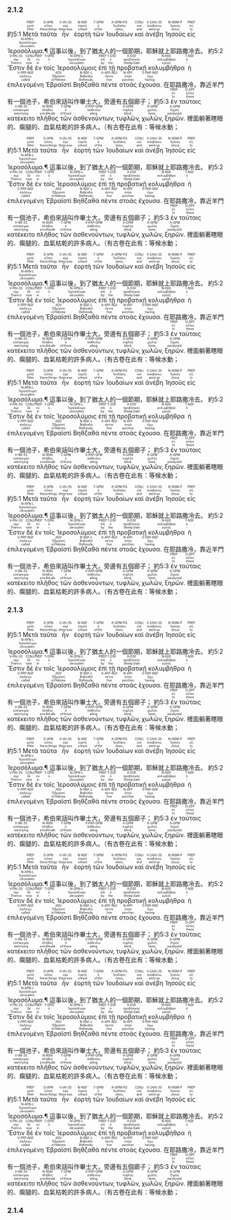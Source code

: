 ### 2.1.2
 <rt>約5:1</rt> <RUBY><ruby><ruby>Μετὰ<rt>After</rt></ruby><rt>μετά</rt></ruby><rt>PREP</rt></RUBY> <RUBY><ruby><ruby>ταῦτα<rt>these things</rt></ruby><rt>οὗτος</rt></ruby><rt>D-APN</rt></RUBY> <RUBY><ruby><ruby>ἦν<rt>there was</rt></ruby><rt>εἰμί</rt></ruby><rt>V-IAI-3S</rt></RUBY> <RUBY><ruby><ruby>ἑορτὴ<rt>a feast</rt></ruby><rt>ἑορτή</rt></ruby><rt>N-NSF</rt></RUBY> <RUBY><ruby><ruby>τῶν<rt>of the</rt></ruby><rt>ὁ</rt></ruby><rt>T-GPM</rt></RUBY> <RUBY><ruby><ruby>Ἰουδαίων<rt>Jews‚</rt></ruby><rt>Ἰουδαῖος</rt></ruby><rt>A-GPM-PG</rt></RUBY> <RUBY><ruby><ruby>καὶ<rt>and</rt></ruby><rt>καί</rt></ruby><rt>CONJ</rt></RUBY> <RUBY><ruby><ruby>ἀνέβη<rt>went up</rt></ruby><rt>ἀναβαίνω</rt></ruby><rt>V-2AAI-3S</rt></RUBY> <RUBY><ruby><ruby>Ἰησοῦς<rt>Jesus</rt></ruby><rt>Ἰησοῦς</rt></ruby><rt>N-NSM-P</rt></RUBY> <RUBY><ruby><ruby>εἰς<rt>to</rt></ruby><rt>εἰς</rt></ruby><rt>PREP</rt></RUBY> <RUBY><ruby><ruby>Ἱεροσόλυμα.¶<rt>Jerusalem.</rt></ruby><rt>Ἱεροσόλυμα</rt></ruby><rt>N-APN-L</rt></RUBY> <rt>這事以後，到了猶太人的一個節期，耶穌就上耶路撒冷去。</rt> <rt>約5:2</rt> <RUBY><ruby><ruby>Ἔστιν<rt>There is</rt></ruby><rt>εἰμί</rt></ruby><rt>V-PAI-3S</rt></RUBY> <RUBY><ruby><ruby>δὲ<rt>now</rt></ruby><rt>δέ</rt></ruby><rt>CONJ</rt></RUBY> <RUBY><ruby><ruby>ἐν<rt>in</rt></ruby><rt>ἐν</rt></ruby><rt>PREP</rt></RUBY> <RUBY><ruby><ruby>τοῖς<rt>‑</rt></ruby><rt>ὁ</rt></ruby><rt>T-DPN</rt></RUBY> <RUBY><ruby><ruby>Ἱεροσολύμοις<rt>Jerusalem</rt></ruby><rt>Ἱεροσόλυμα</rt></ruby><rt>N-DPN-L</rt></RUBY> <RUBY><ruby><ruby>ἐπὶ<rt>by</rt></ruby><rt>ἐπί</rt></ruby><rt>PREP</rt></RUBY> <RUBY><ruby><ruby>τῇ<rt>the</rt></ruby><rt>ὁ</rt></ruby><rt>T-DSF</rt></RUBY> <RUBY><ruby><ruby>προβατικῇ<rt>Sheep Gate</rt></ruby><rt>προβατικός</rt></ruby><rt>A-DSF</rt></RUBY> <RUBY><ruby><ruby>κολυμβήθρα<rt>a pool‚</rt></ruby><rt>κολυμβήθρα</rt></ruby><rt>N-NSF</rt></RUBY> <RUBY><ruby><ruby>ἡ<rt>‑</rt></ruby><rt>ὁ</rt></ruby><rt>T-NSF</rt></RUBY> <RUBY><ruby><ruby>ἐπιλεγομένη<rt>called</rt></ruby><rt>ἐπιλέγω</rt></ruby><rt>V-PPP-NSF</rt></RUBY> <RUBY><ruby><ruby>Ἑβραϊστὶ<rt>in Hebrew</rt></ruby><rt>Ἑβραϊστί</rt></ruby><rt>ADV</rt></RUBY> <RUBY><ruby><ruby>Βηθζαθά<rt>Bethesda‚</rt></ruby><rt>Βηθεσδά</rt></ruby><rt>N-NSF-L</rt></RUBY> <RUBY><ruby><ruby>πέντε<rt>five</rt></ruby><rt>πέντε</rt></ruby><rt>A-APF-NUI</rt></RUBY> <RUBY><ruby><ruby>στοὰς<rt>porches</rt></ruby><rt>στοά</rt></ruby><rt>N-APF</rt></RUBY> <RUBY><ruby><ruby>ἔχουσα.<rt>having.</rt></ruby><rt>ἔχω</rt></ruby><rt>V-PAP-NSF</rt></RUBY> <rt>在耶路撒冷，靠近羊門有一個池子，希伯來話叫作畢士大，旁邊有五個廊子；</rt> <rt>約5:3</rt> <RUBY><ruby><ruby>ἐν<rt>In</rt></ruby><rt>ἐν</rt></ruby><rt>PREP</rt></RUBY> <RUBY><ruby><ruby>ταύταις<rt>these</rt></ruby><rt>οὗτος</rt></ruby><rt>D-DPF</rt></RUBY> <RUBY><ruby><ruby>κατέκειτο<rt>were lying</rt></ruby><rt>κατάκειμαι</rt></ruby><rt>V-INI-3S</rt></RUBY> <RUBY><ruby><ruby>πλῆθος<rt>a multitude</rt></ruby><rt>πλῆθος</rt></ruby><rt>N-NSN</rt></RUBY> <RUBY><ruby><ruby>τῶν<rt>of those</rt></ruby><rt>ὁ</rt></ruby><rt>T-GPM</rt></RUBY> <RUBY><ruby><ruby>ἀσθενούντων‚<rt>ailing‚</rt></ruby><rt>ἀσθενέω</rt></ruby><rt>V-PAP-GPM</rt></RUBY> <RUBY><ruby><ruby>τυφλῶν‚<rt>blind‚</rt></ruby><rt>τυφλός</rt></ruby><rt>A-GPM</rt></RUBY> <RUBY><ruby><ruby>χωλῶν‚<rt>lame‚</rt></ruby><rt>χωλός</rt></ruby><rt>A-GPM</rt></RUBY> <RUBY><ruby><ruby>ξηρῶν.<rt>paralyzed.</rt></ruby><rt>ξηρός</rt></ruby><rt>A-GPM</rt></RUBY> <rt>裡面躺著瞎眼的、瘸腿的、血氣枯乾的許多病人。（有古卷在此有：等候水動；</rt>

 <rt>約5:1</rt> <RUBY><ruby><ruby>Μετὰ<rt>After</rt></ruby><rt>μετά</rt></ruby><rt>PREP</rt></RUBY> <RUBY><ruby><ruby>ταῦτα<rt>these things</rt></ruby><rt>οὗτος</rt></ruby><rt>D-APN</rt></RUBY> <RUBY><ruby><ruby>ἦν<rt>there was</rt></ruby><rt>εἰμί</rt></ruby><rt>V-IAI-3S</rt></RUBY> <RUBY><ruby><ruby>ἑορτὴ<rt>a feast</rt></ruby><rt>ἑορτή</rt></ruby><rt>N-NSF</rt></RUBY> <RUBY><ruby><ruby>τῶν<rt>of the</rt></ruby><rt>ὁ</rt></ruby><rt>T-GPM</rt></RUBY> <RUBY><ruby><ruby>Ἰουδαίων<rt>Jews‚</rt></ruby><rt>Ἰουδαῖος</rt></ruby><rt>A-GPM-PG</rt></RUBY> <RUBY><ruby><ruby>καὶ<rt>and</rt></ruby><rt>καί</rt></ruby><rt>CONJ</rt></RUBY> <RUBY><ruby><ruby>ἀνέβη<rt>went up</rt></ruby><rt>ἀναβαίνω</rt></ruby><rt>V-2AAI-3S</rt></RUBY> <RUBY><ruby><ruby>Ἰησοῦς<rt>Jesus</rt></ruby><rt>Ἰησοῦς</rt></ruby><rt>N-NSM-P</rt></RUBY> <RUBY><ruby><ruby>εἰς<rt>to</rt></ruby><rt>εἰς</rt></ruby><rt>PREP</rt></RUBY> <RUBY><ruby><ruby>Ἱεροσόλυμα.¶<rt>Jerusalem.</rt></ruby><rt>Ἱεροσόλυμα</rt></ruby><rt>N-APN-L</rt></RUBY> <rt>這事以後，到了猶太人的一個節期，耶穌就上耶路撒冷去。</rt> <rt>約5:2</rt> <RUBY><ruby><ruby>Ἔστιν<rt>There is</rt></ruby><rt>εἰμί</rt></ruby><rt>V-PAI-3S</rt></RUBY> <RUBY><ruby><ruby>δὲ<rt>now</rt></ruby><rt>δέ</rt></ruby><rt>CONJ</rt></RUBY> <RUBY><ruby><ruby>ἐν<rt>in</rt></ruby><rt>ἐν</rt></ruby><rt>PREP</rt></RUBY> <RUBY><ruby><ruby>τοῖς<rt>‑</rt></ruby><rt>ὁ</rt></ruby><rt>T-DPN</rt></RUBY> <RUBY><ruby><ruby>Ἱεροσολύμοις<rt>Jerusalem</rt></ruby><rt>Ἱεροσόλυμα</rt></ruby><rt>N-DPN-L</rt></RUBY> <RUBY><ruby><ruby>ἐπὶ<rt>by</rt></ruby><rt>ἐπί</rt></ruby><rt>PREP</rt></RUBY> <RUBY><ruby><ruby>τῇ<rt>the</rt></ruby><rt>ὁ</rt></ruby><rt>T-DSF</rt></RUBY> <RUBY><ruby><ruby>προβατικῇ<rt>Sheep Gate</rt></ruby><rt>προβατικός</rt></ruby><rt>A-DSF</rt></RUBY> <RUBY><ruby><ruby>κολυμβήθρα<rt>a pool‚</rt></ruby><rt>κολυμβήθρα</rt></ruby><rt>N-NSF</rt></RUBY> <RUBY><ruby><ruby>ἡ<rt>‑</rt></ruby><rt>ὁ</rt></ruby><rt>T-NSF</rt></RUBY> <RUBY><ruby><ruby>ἐπιλεγομένη<rt>called</rt></ruby><rt>ἐπιλέγω</rt></ruby><rt>V-PPP-NSF</rt></RUBY> <RUBY><ruby><ruby>Ἑβραϊστὶ<rt>in Hebrew</rt></ruby><rt>Ἑβραϊστί</rt></ruby><rt>ADV</rt></RUBY> <RUBY><ruby><ruby>Βηθζαθά<rt>Bethesda‚</rt></ruby><rt>Βηθεσδά</rt></ruby><rt>N-NSF-L</rt></RUBY> <RUBY><ruby><ruby>πέντε<rt>five</rt></ruby><rt>πέντε</rt></ruby><rt>A-APF-NUI</rt></RUBY> <RUBY><ruby><ruby>στοὰς<rt>porches</rt></ruby><rt>στοά</rt></ruby><rt>N-APF</rt></RUBY> <RUBY><ruby><ruby>ἔχουσα.<rt>having.</rt></ruby><rt>ἔχω</rt></ruby><rt>V-PAP-NSF</rt></RUBY> <rt>在耶路撒冷，靠近羊門有一個池子，希伯來話叫作畢士大，旁邊有五個廊子；</rt> <rt>約5:3</rt> <RUBY><ruby><ruby>ἐν<rt>In</rt></ruby><rt>ἐν</rt></ruby><rt>PREP</rt></RUBY> <RUBY><ruby><ruby>ταύταις<rt>these</rt></ruby><rt>οὗτος</rt></ruby><rt>D-DPF</rt></RUBY> <RUBY><ruby><ruby>κατέκειτο<rt>were lying</rt></ruby><rt>κατάκειμαι</rt></ruby><rt>V-INI-3S</rt></RUBY> <RUBY><ruby><ruby>πλῆθος<rt>a multitude</rt></ruby><rt>πλῆθος</rt></ruby><rt>N-NSN</rt></RUBY> <RUBY><ruby><ruby>τῶν<rt>of those</rt></ruby><rt>ὁ</rt></ruby><rt>T-GPM</rt></RUBY> <RUBY><ruby><ruby>ἀσθενούντων‚<rt>ailing‚</rt></ruby><rt>ἀσθενέω</rt></ruby><rt>V-PAP-GPM</rt></RUBY> <RUBY><ruby><ruby>τυφλῶν‚<rt>blind‚</rt></ruby><rt>τυφλός</rt></ruby><rt>A-GPM</rt></RUBY> <RUBY><ruby><ruby>χωλῶν‚<rt>lame‚</rt></ruby><rt>χωλός</rt></ruby><rt>A-GPM</rt></RUBY> <RUBY><ruby><ruby>ξηρῶν.<rt>paralyzed.</rt></ruby><rt>ξηρός</rt></ruby><rt>A-GPM</rt></RUBY> <rt>裡面躺著瞎眼的、瘸腿的、血氣枯乾的許多病人。（有古卷在此有：等候水動；</rt>



 <rt>約5:1</rt> <RUBY><ruby><ruby>Μετὰ<rt>After</rt></ruby><rt>μετά</rt></ruby><rt>PREP</rt></RUBY> <RUBY><ruby><ruby>ταῦτα<rt>these things</rt></ruby><rt>οὗτος</rt></ruby><rt>D-APN</rt></RUBY> <RUBY><ruby><ruby>ἦν<rt>there was</rt></ruby><rt>εἰμί</rt></ruby><rt>V-IAI-3S</rt></RUBY> <RUBY><ruby><ruby>ἑορτὴ<rt>a feast</rt></ruby><rt>ἑορτή</rt></ruby><rt>N-NSF</rt></RUBY> <RUBY><ruby><ruby>τῶν<rt>of the</rt></ruby><rt>ὁ</rt></ruby><rt>T-GPM</rt></RUBY> <RUBY><ruby><ruby>Ἰουδαίων<rt>Jews‚</rt></ruby><rt>Ἰουδαῖος</rt></ruby><rt>A-GPM-PG</rt></RUBY> <RUBY><ruby><ruby>καὶ<rt>and</rt></ruby><rt>καί</rt></ruby><rt>CONJ</rt></RUBY> <RUBY><ruby><ruby>ἀνέβη<rt>went up</rt></ruby><rt>ἀναβαίνω</rt></ruby><rt>V-2AAI-3S</rt></RUBY> <RUBY><ruby><ruby>Ἰησοῦς<rt>Jesus</rt></ruby><rt>Ἰησοῦς</rt></ruby><rt>N-NSM-P</rt></RUBY> <RUBY><ruby><ruby>εἰς<rt>to</rt></ruby><rt>εἰς</rt></ruby><rt>PREP</rt></RUBY> <RUBY><ruby><ruby>Ἱεροσόλυμα.¶<rt>Jerusalem.</rt></ruby><rt>Ἱεροσόλυμα</rt></ruby><rt>N-APN-L</rt></RUBY> <rt>這事以後，到了猶太人的一個節期，耶穌就上耶路撒冷去。</rt> <rt>約5:2</rt> <RUBY><ruby><ruby>Ἔστιν<rt>There is</rt></ruby><rt>εἰμί</rt></ruby><rt>V-PAI-3S</rt></RUBY> <RUBY><ruby><ruby>δὲ<rt>now</rt></ruby><rt>δέ</rt></ruby><rt>CONJ</rt></RUBY> <RUBY><ruby><ruby>ἐν<rt>in</rt></ruby><rt>ἐν</rt></ruby><rt>PREP</rt></RUBY> <RUBY><ruby><ruby>τοῖς<rt>‑</rt></ruby><rt>ὁ</rt></ruby><rt>T-DPN</rt></RUBY> <RUBY><ruby><ruby>Ἱεροσολύμοις<rt>Jerusalem</rt></ruby><rt>Ἱεροσόλυμα</rt></ruby><rt>N-DPN-L</rt></RUBY> <RUBY><ruby><ruby>ἐπὶ<rt>by</rt></ruby><rt>ἐπί</rt></ruby><rt>PREP</rt></RUBY> <RUBY><ruby><ruby>τῇ<rt>the</rt></ruby><rt>ὁ</rt></ruby><rt>T-DSF</rt></RUBY> <RUBY><ruby><ruby>προβατικῇ<rt>Sheep Gate</rt></ruby><rt>προβατικός</rt></ruby><rt>A-DSF</rt></RUBY> <RUBY><ruby><ruby>κολυμβήθρα<rt>a pool‚</rt></ruby><rt>κολυμβήθρα</rt></ruby><rt>N-NSF</rt></RUBY> <RUBY><ruby><ruby>ἡ<rt>‑</rt></ruby><rt>ὁ</rt></ruby><rt>T-NSF</rt></RUBY> <RUBY><ruby><ruby>ἐπιλεγομένη<rt>called</rt></ruby><rt>ἐπιλέγω</rt></ruby><rt>V-PPP-NSF</rt></RUBY> <RUBY><ruby><ruby>Ἑβραϊστὶ<rt>in Hebrew</rt></ruby><rt>Ἑβραϊστί</rt></ruby><rt>ADV</rt></RUBY> <RUBY><ruby><ruby>Βηθζαθά<rt>Bethesda‚</rt></ruby><rt>Βηθεσδά</rt></ruby><rt>N-NSF-L</rt></RUBY> <RUBY><ruby><ruby>πέντε<rt>five</rt></ruby><rt>πέντε</rt></ruby><rt>A-APF-NUI</rt></RUBY> <RUBY><ruby><ruby>στοὰς<rt>porches</rt></ruby><rt>στοά</rt></ruby><rt>N-APF</rt></RUBY> <RUBY><ruby><ruby>ἔχουσα.<rt>having.</rt></ruby><rt>ἔχω</rt></ruby><rt>V-PAP-NSF</rt></RUBY> <rt>在耶路撒冷，靠近羊門有一個池子，希伯來話叫作畢士大，旁邊有五個廊子；</rt> <rt>約5:3</rt> <RUBY><ruby><ruby>ἐν<rt>In</rt></ruby><rt>ἐν</rt></ruby><rt>PREP</rt></RUBY> <RUBY><ruby><ruby>ταύταις<rt>these</rt></ruby><rt>οὗτος</rt></ruby><rt>D-DPF</rt></RUBY> <RUBY><ruby><ruby>κατέκειτο<rt>were lying</rt></ruby><rt>κατάκειμαι</rt></ruby><rt>V-INI-3S</rt></RUBY> <RUBY><ruby><ruby>πλῆθος<rt>a multitude</rt></ruby><rt>πλῆθος</rt></ruby><rt>N-NSN</rt></RUBY> <RUBY><ruby><ruby>τῶν<rt>of those</rt></ruby><rt>ὁ</rt></ruby><rt>T-GPM</rt></RUBY> <RUBY><ruby><ruby>ἀσθενούντων‚<rt>ailing‚</rt></ruby><rt>ἀσθενέω</rt></ruby><rt>V-PAP-GPM</rt></RUBY> <RUBY><ruby><ruby>τυφλῶν‚<rt>blind‚</rt></ruby><rt>τυφλός</rt></ruby><rt>A-GPM</rt></RUBY> <RUBY><ruby><ruby>χωλῶν‚<rt>lame‚</rt></ruby><rt>χωλός</rt></ruby><rt>A-GPM</rt></RUBY> <RUBY><ruby><ruby>ξηρῶν.<rt>paralyzed.</rt></ruby><rt>ξηρός</rt></ruby><rt>A-GPM</rt></RUBY> <rt>裡面躺著瞎眼的、瘸腿的、血氣枯乾的許多病人。（有古卷在此有：等候水動；</rt>



 <rt>約5:1</rt> <RUBY><ruby><ruby>Μετὰ<rt>After</rt></ruby><rt>μετά</rt></ruby><rt>PREP</rt></RUBY> <RUBY><ruby><ruby>ταῦτα<rt>these things</rt></ruby><rt>οὗτος</rt></ruby><rt>D-APN</rt></RUBY> <RUBY><ruby><ruby>ἦν<rt>there was</rt></ruby><rt>εἰμί</rt></ruby><rt>V-IAI-3S</rt></RUBY> <RUBY><ruby><ruby>ἑορτὴ<rt>a feast</rt></ruby><rt>ἑορτή</rt></ruby><rt>N-NSF</rt></RUBY> <RUBY><ruby><ruby>τῶν<rt>of the</rt></ruby><rt>ὁ</rt></ruby><rt>T-GPM</rt></RUBY> <RUBY><ruby><ruby>Ἰουδαίων<rt>Jews‚</rt></ruby><rt>Ἰουδαῖος</rt></ruby><rt>A-GPM-PG</rt></RUBY> <RUBY><ruby><ruby>καὶ<rt>and</rt></ruby><rt>καί</rt></ruby><rt>CONJ</rt></RUBY> <RUBY><ruby><ruby>ἀνέβη<rt>went up</rt></ruby><rt>ἀναβαίνω</rt></ruby><rt>V-2AAI-3S</rt></RUBY> <RUBY><ruby><ruby>Ἰησοῦς<rt>Jesus</rt></ruby><rt>Ἰησοῦς</rt></ruby><rt>N-NSM-P</rt></RUBY> <RUBY><ruby><ruby>εἰς<rt>to</rt></ruby><rt>εἰς</rt></ruby><rt>PREP</rt></RUBY> <RUBY><ruby><ruby>Ἱεροσόλυμα.¶<rt>Jerusalem.</rt></ruby><rt>Ἱεροσόλυμα</rt></ruby><rt>N-APN-L</rt></RUBY> <rt>這事以後，到了猶太人的一個節期，耶穌就上耶路撒冷去。</rt> <rt>約5:2</rt> <RUBY><ruby><ruby>Ἔστιν<rt>There is</rt></ruby><rt>εἰμί</rt></ruby><rt>V-PAI-3S</rt></RUBY> <RUBY><ruby><ruby>δὲ<rt>now</rt></ruby><rt>δέ</rt></ruby><rt>CONJ</rt></RUBY> <RUBY><ruby><ruby>ἐν<rt>in</rt></ruby><rt>ἐν</rt></ruby><rt>PREP</rt></RUBY> <RUBY><ruby><ruby>τοῖς<rt>‑</rt></ruby><rt>ὁ</rt></ruby><rt>T-DPN</rt></RUBY> <RUBY><ruby><ruby>Ἱεροσολύμοις<rt>Jerusalem</rt></ruby><rt>Ἱεροσόλυμα</rt></ruby><rt>N-DPN-L</rt></RUBY> <RUBY><ruby><ruby>ἐπὶ<rt>by</rt></ruby><rt>ἐπί</rt></ruby><rt>PREP</rt></RUBY> <RUBY><ruby><ruby>τῇ<rt>the</rt></ruby><rt>ὁ</rt></ruby><rt>T-DSF</rt></RUBY> <RUBY><ruby><ruby>προβατικῇ<rt>Sheep Gate</rt></ruby><rt>προβατικός</rt></ruby><rt>A-DSF</rt></RUBY> <RUBY><ruby><ruby>κολυμβήθρα<rt>a pool‚</rt></ruby><rt>κολυμβήθρα</rt></ruby><rt>N-NSF</rt></RUBY> <RUBY><ruby><ruby>ἡ<rt>‑</rt></ruby><rt>ὁ</rt></ruby><rt>T-NSF</rt></RUBY> <RUBY><ruby><ruby>ἐπιλεγομένη<rt>called</rt></ruby><rt>ἐπιλέγω</rt></ruby><rt>V-PPP-NSF</rt></RUBY> <RUBY><ruby><ruby>Ἑβραϊστὶ<rt>in Hebrew</rt></ruby><rt>Ἑβραϊστί</rt></ruby><rt>ADV</rt></RUBY> <RUBY><ruby><ruby>Βηθζαθά<rt>Bethesda‚</rt></ruby><rt>Βηθεσδά</rt></ruby><rt>N-NSF-L</rt></RUBY> <RUBY><ruby><ruby>πέντε<rt>five</rt></ruby><rt>πέντε</rt></ruby><rt>A-APF-NUI</rt></RUBY> <RUBY><ruby><ruby>στοὰς<rt>porches</rt></ruby><rt>στοά</rt></ruby><rt>N-APF</rt></RUBY> <RUBY><ruby><ruby>ἔχουσα.<rt>having.</rt></ruby><rt>ἔχω</rt></ruby><rt>V-PAP-NSF</rt></RUBY> <rt>在耶路撒冷，靠近羊門有一個池子，希伯來話叫作畢士大，旁邊有五個廊子；</rt> <rt>約5:3</rt> <RUBY><ruby><ruby>ἐν<rt>In</rt></ruby><rt>ἐν</rt></ruby><rt>PREP</rt></RUBY> <RUBY><ruby><ruby>ταύταις<rt>these</rt></ruby><rt>οὗτος</rt></ruby><rt>D-DPF</rt></RUBY> <RUBY><ruby><ruby>κατέκειτο<rt>were lying</rt></ruby><rt>κατάκειμαι</rt></ruby><rt>V-INI-3S</rt></RUBY> <RUBY><ruby><ruby>πλῆθος<rt>a multitude</rt></ruby><rt>πλῆθος</rt></ruby><rt>N-NSN</rt></RUBY> <RUBY><ruby><ruby>τῶν<rt>of those</rt></ruby><rt>ὁ</rt></ruby><rt>T-GPM</rt></RUBY> <RUBY><ruby><ruby>ἀσθενούντων‚<rt>ailing‚</rt></ruby><rt>ἀσθενέω</rt></ruby><rt>V-PAP-GPM</rt></RUBY> <RUBY><ruby><ruby>τυφλῶν‚<rt>blind‚</rt></ruby><rt>τυφλός</rt></ruby><rt>A-GPM</rt></RUBY> <RUBY><ruby><ruby>χωλῶν‚<rt>lame‚</rt></ruby><rt>χωλός</rt></ruby><rt>A-GPM</rt></RUBY> <RUBY><ruby><ruby>ξηρῶν.<rt>paralyzed.</rt></ruby><rt>ξηρός</rt></ruby><rt>A-GPM</rt></RUBY> <rt>裡面躺著瞎眼的、瘸腿的、血氣枯乾的許多病人。（有古卷在此有：等候水動；</rt>



 <rt>約5:1</rt> <RUBY><ruby><ruby>Μετὰ<rt>After</rt></ruby><rt>μετά</rt></ruby><rt>PREP</rt></RUBY> <RUBY><ruby><ruby>ταῦτα<rt>these things</rt></ruby><rt>οὗτος</rt></ruby><rt>D-APN</rt></RUBY> <RUBY><ruby><ruby>ἦν<rt>there was</rt></ruby><rt>εἰμί</rt></ruby><rt>V-IAI-3S</rt></RUBY> <RUBY><ruby><ruby>ἑορτὴ<rt>a feast</rt></ruby><rt>ἑορτή</rt></ruby><rt>N-NSF</rt></RUBY> <RUBY><ruby><ruby>τῶν<rt>of the</rt></ruby><rt>ὁ</rt></ruby><rt>T-GPM</rt></RUBY> <RUBY><ruby><ruby>Ἰουδαίων<rt>Jews‚</rt></ruby><rt>Ἰουδαῖος</rt></ruby><rt>A-GPM-PG</rt></RUBY> <RUBY><ruby><ruby>καὶ<rt>and</rt></ruby><rt>καί</rt></ruby><rt>CONJ</rt></RUBY> <RUBY><ruby><ruby>ἀνέβη<rt>went up</rt></ruby><rt>ἀναβαίνω</rt></ruby><rt>V-2AAI-3S</rt></RUBY> <RUBY><ruby><ruby>Ἰησοῦς<rt>Jesus</rt></ruby><rt>Ἰησοῦς</rt></ruby><rt>N-NSM-P</rt></RUBY> <RUBY><ruby><ruby>εἰς<rt>to</rt></ruby><rt>εἰς</rt></ruby><rt>PREP</rt></RUBY> <RUBY><ruby><ruby>Ἱεροσόλυμα.¶<rt>Jerusalem.</rt></ruby><rt>Ἱεροσόλυμα</rt></ruby><rt>N-APN-L</rt></RUBY> <rt>這事以後，到了猶太人的一個節期，耶穌就上耶路撒冷去。</rt> <rt>約5:2</rt> <RUBY><ruby><ruby>Ἔστιν<rt>There is</rt></ruby><rt>εἰμί</rt></ruby><rt>V-PAI-3S</rt></RUBY> <RUBY><ruby><ruby>δὲ<rt>now</rt></ruby><rt>δέ</rt></ruby><rt>CONJ</rt></RUBY> <RUBY><ruby><ruby>ἐν<rt>in</rt></ruby><rt>ἐν</rt></ruby><rt>PREP</rt></RUBY> <RUBY><ruby><ruby>τοῖς<rt>‑</rt></ruby><rt>ὁ</rt></ruby><rt>T-DPN</rt></RUBY> <RUBY><ruby><ruby>Ἱεροσολύμοις<rt>Jerusalem</rt></ruby><rt>Ἱεροσόλυμα</rt></ruby><rt>N-DPN-L</rt></RUBY> <RUBY><ruby><ruby>ἐπὶ<rt>by</rt></ruby><rt>ἐπί</rt></ruby><rt>PREP</rt></RUBY> <RUBY><ruby><ruby>τῇ<rt>the</rt></ruby><rt>ὁ</rt></ruby><rt>T-DSF</rt></RUBY> <RUBY><ruby><ruby>προβατικῇ<rt>Sheep Gate</rt></ruby><rt>προβατικός</rt></ruby><rt>A-DSF</rt></RUBY> <RUBY><ruby><ruby>κολυμβήθρα<rt>a pool‚</rt></ruby><rt>κολυμβήθρα</rt></ruby><rt>N-NSF</rt></RUBY> <RUBY><ruby><ruby>ἡ<rt>‑</rt></ruby><rt>ὁ</rt></ruby><rt>T-NSF</rt></RUBY> <RUBY><ruby><ruby>ἐπιλεγομένη<rt>called</rt></ruby><rt>ἐπιλέγω</rt></ruby><rt>V-PPP-NSF</rt></RUBY> <RUBY><ruby><ruby>Ἑβραϊστὶ<rt>in Hebrew</rt></ruby><rt>Ἑβραϊστί</rt></ruby><rt>ADV</rt></RUBY> <RUBY><ruby><ruby>Βηθζαθά<rt>Bethesda‚</rt></ruby><rt>Βηθεσδά</rt></ruby><rt>N-NSF-L</rt></RUBY> <RUBY><ruby><ruby>πέντε<rt>five</rt></ruby><rt>πέντε</rt></ruby><rt>A-APF-NUI</rt></RUBY> <RUBY><ruby><ruby>στοὰς<rt>porches</rt></ruby><rt>στοά</rt></ruby><rt>N-APF</rt></RUBY> <RUBY><ruby><ruby>ἔχουσα.<rt>having.</rt></ruby><rt>ἔχω</rt></ruby><rt>V-PAP-NSF</rt></RUBY> <rt>在耶路撒冷，靠近羊門有一個池子，希伯來話叫作畢士大，旁邊有五個廊子；</rt> <rt>約5:3</rt> <RUBY><ruby><ruby>ἐν<rt>In</rt></ruby><rt>ἐν</rt></ruby><rt>PREP</rt></RUBY> <RUBY><ruby><ruby>ταύταις<rt>these</rt></ruby><rt>οὗτος</rt></ruby><rt>D-DPF</rt></RUBY> <RUBY><ruby><ruby>κατέκειτο<rt>were lying</rt></ruby><rt>κατάκειμαι</rt></ruby><rt>V-INI-3S</rt></RUBY> <RUBY><ruby><ruby>πλῆθος<rt>a multitude</rt></ruby><rt>πλῆθος</rt></ruby><rt>N-NSN</rt></RUBY> <RUBY><ruby><ruby>τῶν<rt>of those</rt></ruby><rt>ὁ</rt></ruby><rt>T-GPM</rt></RUBY> <RUBY><ruby><ruby>ἀσθενούντων‚<rt>ailing‚</rt></ruby><rt>ἀσθενέω</rt></ruby><rt>V-PAP-GPM</rt></RUBY> <RUBY><ruby><ruby>τυφλῶν‚<rt>blind‚</rt></ruby><rt>τυφλός</rt></ruby><rt>A-GPM</rt></RUBY> <RUBY><ruby><ruby>χωλῶν‚<rt>lame‚</rt></ruby><rt>χωλός</rt></ruby><rt>A-GPM</rt></RUBY> <RUBY><ruby><ruby>ξηρῶν.<rt>paralyzed.</rt></ruby><rt>ξηρός</rt></ruby><rt>A-GPM</rt></RUBY> <rt>裡面躺著瞎眼的、瘸腿的、血氣枯乾的許多病人。（有古卷在此有：等候水動；</rt>


### 2.1.3
 <rt>約5:1</rt> <RUBY><ruby><ruby>Μετὰ<rt>After</rt></ruby><rt>μετά</rt></ruby><rt>PREP</rt></RUBY> <RUBY><ruby><ruby>ταῦτα<rt>these things</rt></ruby><rt>οὗτος</rt></ruby><rt>D-APN</rt></RUBY> <RUBY><ruby><ruby>ἦν<rt>there was</rt></ruby><rt>εἰμί</rt></ruby><rt>V-IAI-3S</rt></RUBY> <RUBY><ruby><ruby>ἑορτὴ<rt>a feast</rt></ruby><rt>ἑορτή</rt></ruby><rt>N-NSF</rt></RUBY> <RUBY><ruby><ruby>τῶν<rt>of the</rt></ruby><rt>ὁ</rt></ruby><rt>T-GPM</rt></RUBY> <RUBY><ruby><ruby>Ἰουδαίων<rt>Jews‚</rt></ruby><rt>Ἰουδαῖος</rt></ruby><rt>A-GPM-PG</rt></RUBY> <RUBY><ruby><ruby>καὶ<rt>and</rt></ruby><rt>καί</rt></ruby><rt>CONJ</rt></RUBY> <RUBY><ruby><ruby>ἀνέβη<rt>went up</rt></ruby><rt>ἀναβαίνω</rt></ruby><rt>V-2AAI-3S</rt></RUBY> <RUBY><ruby><ruby>Ἰησοῦς<rt>Jesus</rt></ruby><rt>Ἰησοῦς</rt></ruby><rt>N-NSM-P</rt></RUBY> <RUBY><ruby><ruby>εἰς<rt>to</rt></ruby><rt>εἰς</rt></ruby><rt>PREP</rt></RUBY> <RUBY><ruby><ruby>Ἱεροσόλυμα.¶<rt>Jerusalem.</rt></ruby><rt>Ἱεροσόλυμα</rt></ruby><rt>N-APN-L</rt></RUBY> <rt>這事以後，到了猶太人的一個節期，耶穌就上耶路撒冷去。</rt> <rt>約5:2</rt> <RUBY><ruby><ruby>Ἔστιν<rt>There is</rt></ruby><rt>εἰμί</rt></ruby><rt>V-PAI-3S</rt></RUBY> <RUBY><ruby><ruby>δὲ<rt>now</rt></ruby><rt>δέ</rt></ruby><rt>CONJ</rt></RUBY> <RUBY><ruby><ruby>ἐν<rt>in</rt></ruby><rt>ἐν</rt></ruby><rt>PREP</rt></RUBY> <RUBY><ruby><ruby>τοῖς<rt>‑</rt></ruby><rt>ὁ</rt></ruby><rt>T-DPN</rt></RUBY> <RUBY><ruby><ruby>Ἱεροσολύμοις<rt>Jerusalem</rt></ruby><rt>Ἱεροσόλυμα</rt></ruby><rt>N-DPN-L</rt></RUBY> <RUBY><ruby><ruby>ἐπὶ<rt>by</rt></ruby><rt>ἐπί</rt></ruby><rt>PREP</rt></RUBY> <RUBY><ruby><ruby>τῇ<rt>the</rt></ruby><rt>ὁ</rt></ruby><rt>T-DSF</rt></RUBY> <RUBY><ruby><ruby>προβατικῇ<rt>Sheep Gate</rt></ruby><rt>προβατικός</rt></ruby><rt>A-DSF</rt></RUBY> <RUBY><ruby><ruby>κολυμβήθρα<rt>a pool‚</rt></ruby><rt>κολυμβήθρα</rt></ruby><rt>N-NSF</rt></RUBY> <RUBY><ruby><ruby>ἡ<rt>‑</rt></ruby><rt>ὁ</rt></ruby><rt>T-NSF</rt></RUBY> <RUBY><ruby><ruby>ἐπιλεγομένη<rt>called</rt></ruby><rt>ἐπιλέγω</rt></ruby><rt>V-PPP-NSF</rt></RUBY> <RUBY><ruby><ruby>Ἑβραϊστὶ<rt>in Hebrew</rt></ruby><rt>Ἑβραϊστί</rt></ruby><rt>ADV</rt></RUBY> <RUBY><ruby><ruby>Βηθζαθά<rt>Bethesda‚</rt></ruby><rt>Βηθεσδά</rt></ruby><rt>N-NSF-L</rt></RUBY> <RUBY><ruby><ruby>πέντε<rt>five</rt></ruby><rt>πέντε</rt></ruby><rt>A-APF-NUI</rt></RUBY> <RUBY><ruby><ruby>στοὰς<rt>porches</rt></ruby><rt>στοά</rt></ruby><rt>N-APF</rt></RUBY> <RUBY><ruby><ruby>ἔχουσα.<rt>having.</rt></ruby><rt>ἔχω</rt></ruby><rt>V-PAP-NSF</rt></RUBY> <rt>在耶路撒冷，靠近羊門有一個池子，希伯來話叫作畢士大，旁邊有五個廊子；</rt> <rt>約5:3</rt> <RUBY><ruby><ruby>ἐν<rt>In</rt></ruby><rt>ἐν</rt></ruby><rt>PREP</rt></RUBY> <RUBY><ruby><ruby>ταύταις<rt>these</rt></ruby><rt>οὗτος</rt></ruby><rt>D-DPF</rt></RUBY> <RUBY><ruby><ruby>κατέκειτο<rt>were lying</rt></ruby><rt>κατάκειμαι</rt></ruby><rt>V-INI-3S</rt></RUBY> <RUBY><ruby><ruby>πλῆθος<rt>a multitude</rt></ruby><rt>πλῆθος</rt></ruby><rt>N-NSN</rt></RUBY> <RUBY><ruby><ruby>τῶν<rt>of those</rt></ruby><rt>ὁ</rt></ruby><rt>T-GPM</rt></RUBY> <RUBY><ruby><ruby>ἀσθενούντων‚<rt>ailing‚</rt></ruby><rt>ἀσθενέω</rt></ruby><rt>V-PAP-GPM</rt></RUBY> <RUBY><ruby><ruby>τυφλῶν‚<rt>blind‚</rt></ruby><rt>τυφλός</rt></ruby><rt>A-GPM</rt></RUBY> <RUBY><ruby><ruby>χωλῶν‚<rt>lame‚</rt></ruby><rt>χωλός</rt></ruby><rt>A-GPM</rt></RUBY> <RUBY><ruby><ruby>ξηρῶν.<rt>paralyzed.</rt></ruby><rt>ξηρός</rt></ruby><rt>A-GPM</rt></RUBY> <rt>裡面躺著瞎眼的、瘸腿的、血氣枯乾的許多病人。（有古卷在此有：等候水動；</rt>

 <rt>約5:1</rt> <RUBY><ruby><ruby>Μετὰ<rt>After</rt></ruby><rt>μετά</rt></ruby><rt>PREP</rt></RUBY> <RUBY><ruby><ruby>ταῦτα<rt>these things</rt></ruby><rt>οὗτος</rt></ruby><rt>D-APN</rt></RUBY> <RUBY><ruby><ruby>ἦν<rt>there was</rt></ruby><rt>εἰμί</rt></ruby><rt>V-IAI-3S</rt></RUBY> <RUBY><ruby><ruby>ἑορτὴ<rt>a feast</rt></ruby><rt>ἑορτή</rt></ruby><rt>N-NSF</rt></RUBY> <RUBY><ruby><ruby>τῶν<rt>of the</rt></ruby><rt>ὁ</rt></ruby><rt>T-GPM</rt></RUBY> <RUBY><ruby><ruby>Ἰουδαίων<rt>Jews‚</rt></ruby><rt>Ἰουδαῖος</rt></ruby><rt>A-GPM-PG</rt></RUBY> <RUBY><ruby><ruby>καὶ<rt>and</rt></ruby><rt>καί</rt></ruby><rt>CONJ</rt></RUBY> <RUBY><ruby><ruby>ἀνέβη<rt>went up</rt></ruby><rt>ἀναβαίνω</rt></ruby><rt>V-2AAI-3S</rt></RUBY> <RUBY><ruby><ruby>Ἰησοῦς<rt>Jesus</rt></ruby><rt>Ἰησοῦς</rt></ruby><rt>N-NSM-P</rt></RUBY> <RUBY><ruby><ruby>εἰς<rt>to</rt></ruby><rt>εἰς</rt></ruby><rt>PREP</rt></RUBY> <RUBY><ruby><ruby>Ἱεροσόλυμα.¶<rt>Jerusalem.</rt></ruby><rt>Ἱεροσόλυμα</rt></ruby><rt>N-APN-L</rt></RUBY> <rt>這事以後，到了猶太人的一個節期，耶穌就上耶路撒冷去。</rt> <rt>約5:2</rt> <RUBY><ruby><ruby>Ἔστιν<rt>There is</rt></ruby><rt>εἰμί</rt></ruby><rt>V-PAI-3S</rt></RUBY> <RUBY><ruby><ruby>δὲ<rt>now</rt></ruby><rt>δέ</rt></ruby><rt>CONJ</rt></RUBY> <RUBY><ruby><ruby>ἐν<rt>in</rt></ruby><rt>ἐν</rt></ruby><rt>PREP</rt></RUBY> <RUBY><ruby><ruby>τοῖς<rt>‑</rt></ruby><rt>ὁ</rt></ruby><rt>T-DPN</rt></RUBY> <RUBY><ruby><ruby>Ἱεροσολύμοις<rt>Jerusalem</rt></ruby><rt>Ἱεροσόλυμα</rt></ruby><rt>N-DPN-L</rt></RUBY> <RUBY><ruby><ruby>ἐπὶ<rt>by</rt></ruby><rt>ἐπί</rt></ruby><rt>PREP</rt></RUBY> <RUBY><ruby><ruby>τῇ<rt>the</rt></ruby><rt>ὁ</rt></ruby><rt>T-DSF</rt></RUBY> <RUBY><ruby><ruby>προβατικῇ<rt>Sheep Gate</rt></ruby><rt>προβατικός</rt></ruby><rt>A-DSF</rt></RUBY> <RUBY><ruby><ruby>κολυμβήθρα<rt>a pool‚</rt></ruby><rt>κολυμβήθρα</rt></ruby><rt>N-NSF</rt></RUBY> <RUBY><ruby><ruby>ἡ<rt>‑</rt></ruby><rt>ὁ</rt></ruby><rt>T-NSF</rt></RUBY> <RUBY><ruby><ruby>ἐπιλεγομένη<rt>called</rt></ruby><rt>ἐπιλέγω</rt></ruby><rt>V-PPP-NSF</rt></RUBY> <RUBY><ruby><ruby>Ἑβραϊστὶ<rt>in Hebrew</rt></ruby><rt>Ἑβραϊστί</rt></ruby><rt>ADV</rt></RUBY> <RUBY><ruby><ruby>Βηθζαθά<rt>Bethesda‚</rt></ruby><rt>Βηθεσδά</rt></ruby><rt>N-NSF-L</rt></RUBY> <RUBY><ruby><ruby>πέντε<rt>five</rt></ruby><rt>πέντε</rt></ruby><rt>A-APF-NUI</rt></RUBY> <RUBY><ruby><ruby>στοὰς<rt>porches</rt></ruby><rt>στοά</rt></ruby><rt>N-APF</rt></RUBY> <RUBY><ruby><ruby>ἔχουσα.<rt>having.</rt></ruby><rt>ἔχω</rt></ruby><rt>V-PAP-NSF</rt></RUBY> <rt>在耶路撒冷，靠近羊門有一個池子，希伯來話叫作畢士大，旁邊有五個廊子；</rt> <rt>約5:3</rt> <RUBY><ruby><ruby>ἐν<rt>In</rt></ruby><rt>ἐν</rt></ruby><rt>PREP</rt></RUBY> <RUBY><ruby><ruby>ταύταις<rt>these</rt></ruby><rt>οὗτος</rt></ruby><rt>D-DPF</rt></RUBY> <RUBY><ruby><ruby>κατέκειτο<rt>were lying</rt></ruby><rt>κατάκειμαι</rt></ruby><rt>V-INI-3S</rt></RUBY> <RUBY><ruby><ruby>πλῆθος<rt>a multitude</rt></ruby><rt>πλῆθος</rt></ruby><rt>N-NSN</rt></RUBY> <RUBY><ruby><ruby>τῶν<rt>of those</rt></ruby><rt>ὁ</rt></ruby><rt>T-GPM</rt></RUBY> <RUBY><ruby><ruby>ἀσθενούντων‚<rt>ailing‚</rt></ruby><rt>ἀσθενέω</rt></ruby><rt>V-PAP-GPM</rt></RUBY> <RUBY><ruby><ruby>τυφλῶν‚<rt>blind‚</rt></ruby><rt>τυφλός</rt></ruby><rt>A-GPM</rt></RUBY> <RUBY><ruby><ruby>χωλῶν‚<rt>lame‚</rt></ruby><rt>χωλός</rt></ruby><rt>A-GPM</rt></RUBY> <RUBY><ruby><ruby>ξηρῶν.<rt>paralyzed.</rt></ruby><rt>ξηρός</rt></ruby><rt>A-GPM</rt></RUBY> <rt>裡面躺著瞎眼的、瘸腿的、血氣枯乾的許多病人。（有古卷在此有：等候水動；</rt>



 <rt>約5:1</rt> <RUBY><ruby><ruby>Μετὰ<rt>After</rt></ruby><rt>μετά</rt></ruby><rt>PREP</rt></RUBY> <RUBY><ruby><ruby>ταῦτα<rt>these things</rt></ruby><rt>οὗτος</rt></ruby><rt>D-APN</rt></RUBY> <RUBY><ruby><ruby>ἦν<rt>there was</rt></ruby><rt>εἰμί</rt></ruby><rt>V-IAI-3S</rt></RUBY> <RUBY><ruby><ruby>ἑορτὴ<rt>a feast</rt></ruby><rt>ἑορτή</rt></ruby><rt>N-NSF</rt></RUBY> <RUBY><ruby><ruby>τῶν<rt>of the</rt></ruby><rt>ὁ</rt></ruby><rt>T-GPM</rt></RUBY> <RUBY><ruby><ruby>Ἰουδαίων<rt>Jews‚</rt></ruby><rt>Ἰουδαῖος</rt></ruby><rt>A-GPM-PG</rt></RUBY> <RUBY><ruby><ruby>καὶ<rt>and</rt></ruby><rt>καί</rt></ruby><rt>CONJ</rt></RUBY> <RUBY><ruby><ruby>ἀνέβη<rt>went up</rt></ruby><rt>ἀναβαίνω</rt></ruby><rt>V-2AAI-3S</rt></RUBY> <RUBY><ruby><ruby>Ἰησοῦς<rt>Jesus</rt></ruby><rt>Ἰησοῦς</rt></ruby><rt>N-NSM-P</rt></RUBY> <RUBY><ruby><ruby>εἰς<rt>to</rt></ruby><rt>εἰς</rt></ruby><rt>PREP</rt></RUBY> <RUBY><ruby><ruby>Ἱεροσόλυμα.¶<rt>Jerusalem.</rt></ruby><rt>Ἱεροσόλυμα</rt></ruby><rt>N-APN-L</rt></RUBY> <rt>這事以後，到了猶太人的一個節期，耶穌就上耶路撒冷去。</rt> <rt>約5:2</rt> <RUBY><ruby><ruby>Ἔστιν<rt>There is</rt></ruby><rt>εἰμί</rt></ruby><rt>V-PAI-3S</rt></RUBY> <RUBY><ruby><ruby>δὲ<rt>now</rt></ruby><rt>δέ</rt></ruby><rt>CONJ</rt></RUBY> <RUBY><ruby><ruby>ἐν<rt>in</rt></ruby><rt>ἐν</rt></ruby><rt>PREP</rt></RUBY> <RUBY><ruby><ruby>τοῖς<rt>‑</rt></ruby><rt>ὁ</rt></ruby><rt>T-DPN</rt></RUBY> <RUBY><ruby><ruby>Ἱεροσολύμοις<rt>Jerusalem</rt></ruby><rt>Ἱεροσόλυμα</rt></ruby><rt>N-DPN-L</rt></RUBY> <RUBY><ruby><ruby>ἐπὶ<rt>by</rt></ruby><rt>ἐπί</rt></ruby><rt>PREP</rt></RUBY> <RUBY><ruby><ruby>τῇ<rt>the</rt></ruby><rt>ὁ</rt></ruby><rt>T-DSF</rt></RUBY> <RUBY><ruby><ruby>προβατικῇ<rt>Sheep Gate</rt></ruby><rt>προβατικός</rt></ruby><rt>A-DSF</rt></RUBY> <RUBY><ruby><ruby>κολυμβήθρα<rt>a pool‚</rt></ruby><rt>κολυμβήθρα</rt></ruby><rt>N-NSF</rt></RUBY> <RUBY><ruby><ruby>ἡ<rt>‑</rt></ruby><rt>ὁ</rt></ruby><rt>T-NSF</rt></RUBY> <RUBY><ruby><ruby>ἐπιλεγομένη<rt>called</rt></ruby><rt>ἐπιλέγω</rt></ruby><rt>V-PPP-NSF</rt></RUBY> <RUBY><ruby><ruby>Ἑβραϊστὶ<rt>in Hebrew</rt></ruby><rt>Ἑβραϊστί</rt></ruby><rt>ADV</rt></RUBY> <RUBY><ruby><ruby>Βηθζαθά<rt>Bethesda‚</rt></ruby><rt>Βηθεσδά</rt></ruby><rt>N-NSF-L</rt></RUBY> <RUBY><ruby><ruby>πέντε<rt>five</rt></ruby><rt>πέντε</rt></ruby><rt>A-APF-NUI</rt></RUBY> <RUBY><ruby><ruby>στοὰς<rt>porches</rt></ruby><rt>στοά</rt></ruby><rt>N-APF</rt></RUBY> <RUBY><ruby><ruby>ἔχουσα.<rt>having.</rt></ruby><rt>ἔχω</rt></ruby><rt>V-PAP-NSF</rt></RUBY> <rt>在耶路撒冷，靠近羊門有一個池子，希伯來話叫作畢士大，旁邊有五個廊子；</rt> <rt>約5:3</rt> <RUBY><ruby><ruby>ἐν<rt>In</rt></ruby><rt>ἐν</rt></ruby><rt>PREP</rt></RUBY> <RUBY><ruby><ruby>ταύταις<rt>these</rt></ruby><rt>οὗτος</rt></ruby><rt>D-DPF</rt></RUBY> <RUBY><ruby><ruby>κατέκειτο<rt>were lying</rt></ruby><rt>κατάκειμαι</rt></ruby><rt>V-INI-3S</rt></RUBY> <RUBY><ruby><ruby>πλῆθος<rt>a multitude</rt></ruby><rt>πλῆθος</rt></ruby><rt>N-NSN</rt></RUBY> <RUBY><ruby><ruby>τῶν<rt>of those</rt></ruby><rt>ὁ</rt></ruby><rt>T-GPM</rt></RUBY> <RUBY><ruby><ruby>ἀσθενούντων‚<rt>ailing‚</rt></ruby><rt>ἀσθενέω</rt></ruby><rt>V-PAP-GPM</rt></RUBY> <RUBY><ruby><ruby>τυφλῶν‚<rt>blind‚</rt></ruby><rt>τυφλός</rt></ruby><rt>A-GPM</rt></RUBY> <RUBY><ruby><ruby>χωλῶν‚<rt>lame‚</rt></ruby><rt>χωλός</rt></ruby><rt>A-GPM</rt></RUBY> <RUBY><ruby><ruby>ξηρῶν.<rt>paralyzed.</rt></ruby><rt>ξηρός</rt></ruby><rt>A-GPM</rt></RUBY> <rt>裡面躺著瞎眼的、瘸腿的、血氣枯乾的許多病人。（有古卷在此有：等候水動；</rt>




 <rt>約5:1</rt> <RUBY><ruby><ruby>Μετὰ<rt>After</rt></ruby><rt>μετά</rt></ruby><rt>PREP</rt></RUBY> <RUBY><ruby><ruby>ταῦτα<rt>these things</rt></ruby><rt>οὗτος</rt></ruby><rt>D-APN</rt></RUBY> <RUBY><ruby><ruby>ἦν<rt>there was</rt></ruby><rt>εἰμί</rt></ruby><rt>V-IAI-3S</rt></RUBY> <RUBY><ruby><ruby>ἑορτὴ<rt>a feast</rt></ruby><rt>ἑορτή</rt></ruby><rt>N-NSF</rt></RUBY> <RUBY><ruby><ruby>τῶν<rt>of the</rt></ruby><rt>ὁ</rt></ruby><rt>T-GPM</rt></RUBY> <RUBY><ruby><ruby>Ἰουδαίων<rt>Jews‚</rt></ruby><rt>Ἰουδαῖος</rt></ruby><rt>A-GPM-PG</rt></RUBY> <RUBY><ruby><ruby>καὶ<rt>and</rt></ruby><rt>καί</rt></ruby><rt>CONJ</rt></RUBY> <RUBY><ruby><ruby>ἀνέβη<rt>went up</rt></ruby><rt>ἀναβαίνω</rt></ruby><rt>V-2AAI-3S</rt></RUBY> <RUBY><ruby><ruby>Ἰησοῦς<rt>Jesus</rt></ruby><rt>Ἰησοῦς</rt></ruby><rt>N-NSM-P</rt></RUBY> <RUBY><ruby><ruby>εἰς<rt>to</rt></ruby><rt>εἰς</rt></ruby><rt>PREP</rt></RUBY> <RUBY><ruby><ruby>Ἱεροσόλυμα.¶<rt>Jerusalem.</rt></ruby><rt>Ἱεροσόλυμα</rt></ruby><rt>N-APN-L</rt></RUBY> <rt>這事以後，到了猶太人的一個節期，耶穌就上耶路撒冷去。</rt> <rt>約5:2</rt> <RUBY><ruby><ruby>Ἔστιν<rt>There is</rt></ruby><rt>εἰμί</rt></ruby><rt>V-PAI-3S</rt></RUBY> <RUBY><ruby><ruby>δὲ<rt>now</rt></ruby><rt>δέ</rt></ruby><rt>CONJ</rt></RUBY> <RUBY><ruby><ruby>ἐν<rt>in</rt></ruby><rt>ἐν</rt></ruby><rt>PREP</rt></RUBY> <RUBY><ruby><ruby>τοῖς<rt>‑</rt></ruby><rt>ὁ</rt></ruby><rt>T-DPN</rt></RUBY> <RUBY><ruby><ruby>Ἱεροσολύμοις<rt>Jerusalem</rt></ruby><rt>Ἱεροσόλυμα</rt></ruby><rt>N-DPN-L</rt></RUBY> <RUBY><ruby><ruby>ἐπὶ<rt>by</rt></ruby><rt>ἐπί</rt></ruby><rt>PREP</rt></RUBY> <RUBY><ruby><ruby>τῇ<rt>the</rt></ruby><rt>ὁ</rt></ruby><rt>T-DSF</rt></RUBY> <RUBY><ruby><ruby>προβατικῇ<rt>Sheep Gate</rt></ruby><rt>προβατικός</rt></ruby><rt>A-DSF</rt></RUBY> <RUBY><ruby><ruby>κολυμβήθρα<rt>a pool‚</rt></ruby><rt>κολυμβήθρα</rt></ruby><rt>N-NSF</rt></RUBY> <RUBY><ruby><ruby>ἡ<rt>‑</rt></ruby><rt>ὁ</rt></ruby><rt>T-NSF</rt></RUBY> <RUBY><ruby><ruby>ἐπιλεγομένη<rt>called</rt></ruby><rt>ἐπιλέγω</rt></ruby><rt>V-PPP-NSF</rt></RUBY> <RUBY><ruby><ruby>Ἑβραϊστὶ<rt>in Hebrew</rt></ruby><rt>Ἑβραϊστί</rt></ruby><rt>ADV</rt></RUBY> <RUBY><ruby><ruby>Βηθζαθά<rt>Bethesda‚</rt></ruby><rt>Βηθεσδά</rt></ruby><rt>N-NSF-L</rt></RUBY> <RUBY><ruby><ruby>πέντε<rt>five</rt></ruby><rt>πέντε</rt></ruby><rt>A-APF-NUI</rt></RUBY> <RUBY><ruby><ruby>στοὰς<rt>porches</rt></ruby><rt>στοά</rt></ruby><rt>N-APF</rt></RUBY> <RUBY><ruby><ruby>ἔχουσα.<rt>having.</rt></ruby><rt>ἔχω</rt></ruby><rt>V-PAP-NSF</rt></RUBY> <rt>在耶路撒冷，靠近羊門有一個池子，希伯來話叫作畢士大，旁邊有五個廊子；</rt> <rt>約5:3</rt> <RUBY><ruby><ruby>ἐν<rt>In</rt></ruby><rt>ἐν</rt></ruby><rt>PREP</rt></RUBY> <RUBY><ruby><ruby>ταύταις<rt>these</rt></ruby><rt>οὗτος</rt></ruby><rt>D-DPF</rt></RUBY> <RUBY><ruby><ruby>κατέκειτο<rt>were lying</rt></ruby><rt>κατάκειμαι</rt></ruby><rt>V-INI-3S</rt></RUBY> <RUBY><ruby><ruby>πλῆθος<rt>a multitude</rt></ruby><rt>πλῆθος</rt></ruby><rt>N-NSN</rt></RUBY> <RUBY><ruby><ruby>τῶν<rt>of those</rt></ruby><rt>ὁ</rt></ruby><rt>T-GPM</rt></RUBY> <RUBY><ruby><ruby>ἀσθενούντων‚<rt>ailing‚</rt></ruby><rt>ἀσθενέω</rt></ruby><rt>V-PAP-GPM</rt></RUBY> <RUBY><ruby><ruby>τυφλῶν‚<rt>blind‚</rt></ruby><rt>τυφλός</rt></ruby><rt>A-GPM</rt></RUBY> <RUBY><ruby><ruby>χωλῶν‚<rt>lame‚</rt></ruby><rt>χωλός</rt></ruby><rt>A-GPM</rt></RUBY> <RUBY><ruby><ruby>ξηρῶν.<rt>paralyzed.</rt></ruby><rt>ξηρός</rt></ruby><rt>A-GPM</rt></RUBY> <rt>裡面躺著瞎眼的、瘸腿的、血氣枯乾的許多病人。（有古卷在此有：等候水動；</rt>




 <rt>約5:1</rt> <RUBY><ruby><ruby>Μετὰ<rt>After</rt></ruby><rt>μετά</rt></ruby><rt>PREP</rt></RUBY> <RUBY><ruby><ruby>ταῦτα<rt>these things</rt></ruby><rt>οὗτος</rt></ruby><rt>D-APN</rt></RUBY> <RUBY><ruby><ruby>ἦν<rt>there was</rt></ruby><rt>εἰμί</rt></ruby><rt>V-IAI-3S</rt></RUBY> <RUBY><ruby><ruby>ἑορτὴ<rt>a feast</rt></ruby><rt>ἑορτή</rt></ruby><rt>N-NSF</rt></RUBY> <RUBY><ruby><ruby>τῶν<rt>of the</rt></ruby><rt>ὁ</rt></ruby><rt>T-GPM</rt></RUBY> <RUBY><ruby><ruby>Ἰουδαίων<rt>Jews‚</rt></ruby><rt>Ἰουδαῖος</rt></ruby><rt>A-GPM-PG</rt></RUBY> <RUBY><ruby><ruby>καὶ<rt>and</rt></ruby><rt>καί</rt></ruby><rt>CONJ</rt></RUBY> <RUBY><ruby><ruby>ἀνέβη<rt>went up</rt></ruby><rt>ἀναβαίνω</rt></ruby><rt>V-2AAI-3S</rt></RUBY> <RUBY><ruby><ruby>Ἰησοῦς<rt>Jesus</rt></ruby><rt>Ἰησοῦς</rt></ruby><rt>N-NSM-P</rt></RUBY> <RUBY><ruby><ruby>εἰς<rt>to</rt></ruby><rt>εἰς</rt></ruby><rt>PREP</rt></RUBY> <RUBY><ruby><ruby>Ἱεροσόλυμα.¶<rt>Jerusalem.</rt></ruby><rt>Ἱεροσόλυμα</rt></ruby><rt>N-APN-L</rt></RUBY> <rt>這事以後，到了猶太人的一個節期，耶穌就上耶路撒冷去。</rt> <rt>約5:2</rt> <RUBY><ruby><ruby>Ἔστιν<rt>There is</rt></ruby><rt>εἰμί</rt></ruby><rt>V-PAI-3S</rt></RUBY> <RUBY><ruby><ruby>δὲ<rt>now</rt></ruby><rt>δέ</rt></ruby><rt>CONJ</rt></RUBY> <RUBY><ruby><ruby>ἐν<rt>in</rt></ruby><rt>ἐν</rt></ruby><rt>PREP</rt></RUBY> <RUBY><ruby><ruby>τοῖς<rt>‑</rt></ruby><rt>ὁ</rt></ruby><rt>T-DPN</rt></RUBY> <RUBY><ruby><ruby>Ἱεροσολύμοις<rt>Jerusalem</rt></ruby><rt>Ἱεροσόλυμα</rt></ruby><rt>N-DPN-L</rt></RUBY> <RUBY><ruby><ruby>ἐπὶ<rt>by</rt></ruby><rt>ἐπί</rt></ruby><rt>PREP</rt></RUBY> <RUBY><ruby><ruby>τῇ<rt>the</rt></ruby><rt>ὁ</rt></ruby><rt>T-DSF</rt></RUBY> <RUBY><ruby><ruby>προβατικῇ<rt>Sheep Gate</rt></ruby><rt>προβατικός</rt></ruby><rt>A-DSF</rt></RUBY> <RUBY><ruby><ruby>κολυμβήθρα<rt>a pool‚</rt></ruby><rt>κολυμβήθρα</rt></ruby><rt>N-NSF</rt></RUBY> <RUBY><ruby><ruby>ἡ<rt>‑</rt></ruby><rt>ὁ</rt></ruby><rt>T-NSF</rt></RUBY> <RUBY><ruby><ruby>ἐπιλεγομένη<rt>called</rt></ruby><rt>ἐπιλέγω</rt></ruby><rt>V-PPP-NSF</rt></RUBY> <RUBY><ruby><ruby>Ἑβραϊστὶ<rt>in Hebrew</rt></ruby><rt>Ἑβραϊστί</rt></ruby><rt>ADV</rt></RUBY> <RUBY><ruby><ruby>Βηθζαθά<rt>Bethesda‚</rt></ruby><rt>Βηθεσδά</rt></ruby><rt>N-NSF-L</rt></RUBY> <RUBY><ruby><ruby>πέντε<rt>five</rt></ruby><rt>πέντε</rt></ruby><rt>A-APF-NUI</rt></RUBY> <RUBY><ruby><ruby>στοὰς<rt>porches</rt></ruby><rt>στοά</rt></ruby><rt>N-APF</rt></RUBY> <RUBY><ruby><ruby>ἔχουσα.<rt>having.</rt></ruby><rt>ἔχω</rt></ruby><rt>V-PAP-NSF</rt></RUBY> <rt>在耶路撒冷，靠近羊門有一個池子，希伯來話叫作畢士大，旁邊有五個廊子；</rt> <rt>約5:3</rt> <RUBY><ruby><ruby>ἐν<rt>In</rt></ruby><rt>ἐν</rt></ruby><rt>PREP</rt></RUBY> <RUBY><ruby><ruby>ταύταις<rt>these</rt></ruby><rt>οὗτος</rt></ruby><rt>D-DPF</rt></RUBY> <RUBY><ruby><ruby>κατέκειτο<rt>were lying</rt></ruby><rt>κατάκειμαι</rt></ruby><rt>V-INI-3S</rt></RUBY> <RUBY><ruby><ruby>πλῆθος<rt>a multitude</rt></ruby><rt>πλῆθος</rt></ruby><rt>N-NSN</rt></RUBY> <RUBY><ruby><ruby>τῶν<rt>of those</rt></ruby><rt>ὁ</rt></ruby><rt>T-GPM</rt></RUBY> <RUBY><ruby><ruby>ἀσθενούντων‚<rt>ailing‚</rt></ruby><rt>ἀσθενέω</rt></ruby><rt>V-PAP-GPM</rt></RUBY> <RUBY><ruby><ruby>τυφλῶν‚<rt>blind‚</rt></ruby><rt>τυφλός</rt></ruby><rt>A-GPM</rt></RUBY> <RUBY><ruby><ruby>χωλῶν‚<rt>lame‚</rt></ruby><rt>χωλός</rt></ruby><rt>A-GPM</rt></RUBY> <RUBY><ruby><ruby>ξηρῶν.<rt>paralyzed.</rt></ruby><rt>ξηρός</rt></ruby><rt>A-GPM</rt></RUBY> <rt>裡面躺著瞎眼的、瘸腿的、血氣枯乾的許多病人。（有古卷在此有：等候水動；</rt>



### 2.1.4